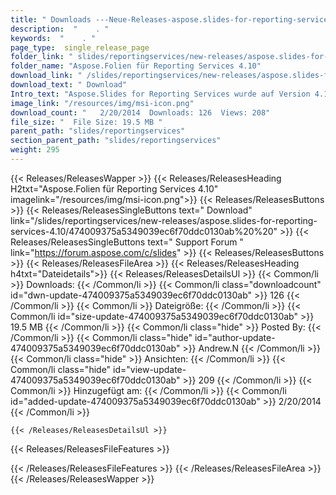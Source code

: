 ```yaml
---
title: " Downloads ---Neue-Releases-aspose.slides-for-reporting-services-4.10 . "
description:  "    . " 
keywords:  "    . " 
page_type:  single_release_page
folder_link: " slides/reportingservices/new-releases/aspose.slides-for-reporting-services-4.10/"
folder_name: "Aspose.Folien für Reporting Services 4.10"
download_link: " /slides/reportingservices/new-releases/aspose.slides-for-reporting-services-4.10/474009375a5349039ec6f70ddc0130ab"
download_text: " Download"
Intro_text: "Aspose.Slides for Reporting Services wurde auf Version 4.10.0 aktualisiert und wir a..."
image_link: "/resources/img/msi-icon.png"
download_count: "   2/20/2014  Downloads: 126  Views: 208"
file_size: "  File Size: 19.5 MB "
parent_path: "slides/reportingservices"
section_parent_path: "slides/reportingservices"
weight: 295
---
```


{{< Releases/ReleasesWapper >}}
  {{< Releases/ReleasesHeading H2txt="Aspose.Folien für Reporting Services 4.10" imagelink="/resources/img/msi-icon.png">}}
  {{< Releases/ReleasesButtons >}}
    {{< Releases/ReleasesSingleButtons text=" Download" link="/slides/reportingservices/new-releases/aspose.slides-for-reporting-services-4.10/474009375a5349039ec6f70ddc0130ab%20%20" >}}
    {{< Releases/ReleasesSingleButtons text=" Support Forum " link="https://forum.aspose.com/c/slides" >}}
  {{< Releases/ReleasesButtons >}}
  {{< Releases/ReleasesFileArea >}}
    {{< Releases/ReleasesHeading h4txt="Dateidetails">}}
    {{< Releases/ReleasesDetailsUl >}}
            {{< Common/li >}} Downloads: {{< /Common/li >}}
      {{< Common/li class="downloadcount" id="dwn-update-474009375a5349039ec6f70ddc0130ab" >}} 126 {{< /Common/li >}}
      {{< Common/li >}} Dateigröße: {{< /Common/li >}}
      {{< Common/li id="size-update-474009375a5349039ec6f70ddc0130ab" >}} 19.5 MB {{< /Common/li >}} 
      {{< Common/li  class="hide" >}} Posted By: {{< /Common/li >}} 
      {{< Common/li class="hide" id="author-update-474009375a5349039ec6f70ddc0130ab" >}} Andrew.N {{< /Common/li >}}
      {{< Common/li class="hide" >}} Ansichten: {{< /Common/li >}}
      {{< Common/li class="hide" id="view-update-474009375a5349039ec6f70ddc0130ab" >}} 209 {{< /Common/li >}}
      {{< Common/li >}} Hinzugefügt am: {{< /Common/li >}}
      {{< Common/li id="added-update-474009375a5349039ec6f70ddc0130ab" >}} 2/20/2014 {{< /Common/li >}} 

    {{< /Releases/ReleasesDetailsUl >}}

  {{< Releases/ReleasesFileFeatures >}}
      
  {{< /Releases/ReleasesFileFeatures >}}
 {{< /Releases/ReleasesFileArea >}}
{{< /Releases/ReleasesWapper >}}



